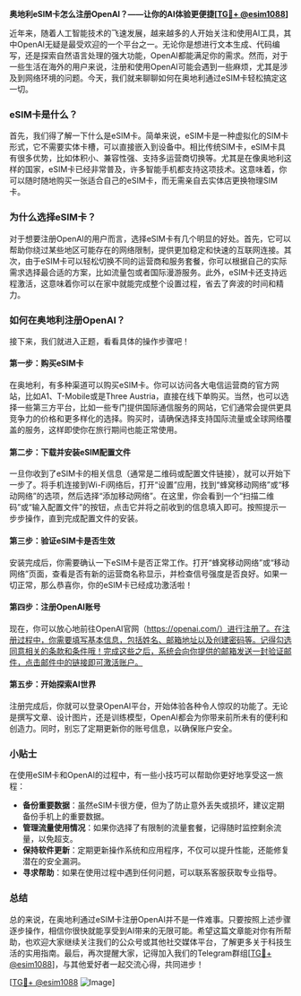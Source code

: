 **奥地利eSIM卡怎么注册OpenAI？——让你的AI体验更便捷[[TG💪+ @esim1088](https://t.me/s/esim1088)]**

近年来，随着人工智能技术的飞速发展，越来越多的人开始关注和使用AI工具，其中OpenAI无疑是最受欢迎的一个平台之一。无论你是想进行文本生成、代码编写，还是探索自然语言处理的强大功能，OpenAI都能满足你的需求。然而，对于一些生活在海外的用户来说，注册和使用OpenAI可能会遇到一些麻烦，尤其是涉及到网络环境的问题。今天，我们就来聊聊如何在奥地利通过eSIM卡轻松搞定这一切。

### eSIM卡是什么？

首先，我们得了解一下什么是eSIM卡。简单来说，eSIM卡是一种虚拟化的SIM卡形式，它不需要实体卡槽，可以直接嵌入到设备中。相比传统SIM卡，eSIM卡具有很多优势，比如体积小、兼容性强、支持多运营商切换等。尤其是在像奥地利这样的国家，eSIM卡已经非常普及，许多智能手机都支持这项技术。这意味着，你可以随时随地购买一张适合自己的eSIM卡，而无需亲自去实体店更换物理SIM卡。

### 为什么选择eSIM卡？

对于想要注册OpenAI的用户而言，选择eSIM卡有几个明显的好处。首先，它可以帮助你绕过某些地区可能存在的网络限制，提供更加稳定和快速的互联网连接。其次，由于eSIM卡可以轻松切换不同的运营商和服务套餐，你可以根据自己的实际需求选择最合适的方案，比如流量包或者国际漫游服务。此外，eSIM卡还支持远程激活，这意味着你可以在家中就能完成整个设置过程，省去了奔波的时间和精力。

### 如何在奥地利注册OpenAI？

接下来，我们就进入正题，看看具体的操作步骤吧！

#### 第一步：购买eSIM卡

在奥地利，有多种渠道可以购买eSIM卡。你可以访问各大电信运营商的官方网站，比如A1、T-Mobile或是Three Austria，直接在线下单购买。当然，也可以选择一些第三方平台，比如一些专门提供国际通信服务的网站，它们通常会提供更具竞争力的价格和更多样化的选择。购买时，请确保选择支持国际流量或全球网络覆盖的服务，这样即使你在旅行期间也能正常使用。

#### 第二步：下载并安装eSIM配置文件

一旦你收到了eSIM卡的相关信息（通常是二维码或配置文件链接），就可以开始下一步了。将手机连接到Wi-Fi网络后，打开“设置”应用，找到“蜂窝移动网络”或“移动网络”的选项，然后选择“添加移动网络”。在这里，你会看到一个“扫描二维码”或“输入配置文件”的按钮，点击它并将之前收到的信息填入即可。按照提示一步步操作，直到完成配置文件的安装。

#### 第三步：验证eSIM卡是否生效

安装完成后，你需要确认一下eSIM卡是否正常工作。打开“蜂窝移动网络”或“移动网络”页面，查看是否有新的运营商名称显示，并检查信号强度是否良好。如果一切正常，那么恭喜你，你的eSIM卡已经成功激活啦！

#### 第四步：注册OpenAI账号

现在，你可以放心地前往OpenAI官网（https://openai.com/）进行注册了。在注册过程中，你需要填写基本信息，包括姓名、邮箱地址以及创建密码等。记得勾选同意相关的条款和条件哦！完成这些之后，系统会向你提供的邮箱发送一封验证邮件，点击邮件中的链接即可激活账户。

#### 第五步：开始探索AI世界

注册完成后，你就可以登录OpenAI平台，开始体验各种令人惊叹的功能了。无论是撰写文章、设计图片，还是训练模型，OpenAI都会为你带来前所未有的便利和创造力。同时，别忘了定期更新你的账号信息，以确保账户安全。

### 小贴士

在使用eSIM卡和OpenAI的过程中，有一些小技巧可以帮助你更好地享受这一旅程：

- **备份重要数据**：虽然eSIM卡很方便，但为了防止意外丢失或损坏，建议定期备份手机上的重要数据。
- **管理流量使用情况**：如果你选择了有限制的流量套餐，记得随时监控剩余流量，以免超支。
- **保持软件更新**：定期更新操作系统和应用程序，不仅可以提升性能，还能修复潜在的安全漏洞。
- **寻求帮助**：如果在使用过程中遇到任何问题，可以联系客服获取专业指导。

### 总结

总的来说，在奥地利通过eSIM卡注册OpenAI并不是一件难事。只要按照上述步骤逐步操作，相信你很快就能享受到AI带来的无限可能。希望这篇文章能对你有所帮助，也欢迎大家继续关注我们的公众号或其他社交媒体平台，了解更多关于科技生活的实用指南。最后，再次提醒大家，记得加入我们的Telegram群组[[TG💪+ @esim1088](https://t.me/s/esim1088)]，与其他爱好者一起交流心得，共同进步！

[[TG💪+ @esim1088](https://t.me/s/esim1088) ![Image](https://i.postimg.cc/4NQfJmqS/Snipaste-2025-05-13-00-14-12.png)]